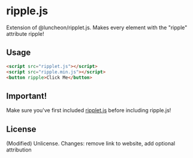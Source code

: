 # ripple.js
Extension of @luncheon/ripplet.js. Makes every element with the "ripple" attribute ripple!

## Usage

```html
<script src="ripplet.js"></script>
<script src="ripple.min.js"></script>
<button ripple>Click Me</button>
```

## Important!

Make sure you've first included [ripplet.js](https://github.com/luncheon/ripplet.js/) before including ripple.js!

## License

(Modified) Unlicense. Changes: remove link to website, add optional attribution
